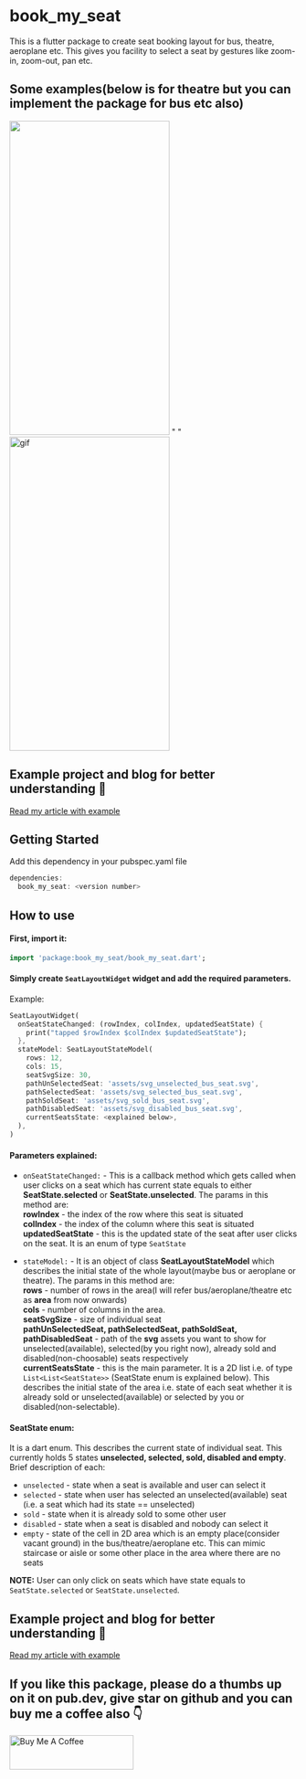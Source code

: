 # book_my_seat
This is a flutter package to create seat booking layout for bus, theatre, aeroplane etc. This gives you facility to select a seat by gestures like zoom-in, zoom-out, pan etc.

## Some examples(below is for theatre but you can implement the package for bus etc also)
<img src="https://user-images.githubusercontent.com/47804278/194926012-7e04955d-ca78-44d4-a52b-0e8fc8fbd128.jpg" width="280" height="550">  <text>"     "</text>  <img src="https://user-images.githubusercontent.com/47804278/194926084-bdefd8ae-4145-45da-8b4f-b0cb2c5a1e76.gif" alt="gif"  width="280" height="550" /> 

## Example project and blog for better understanding 🚀
<a href="https://medium.com/@sharmaprateek196/how-to-create-seat-booking-layout-in-flutter-33cff82b3edc">Read my article with example</a>

## Getting Started
Add this dependency in your pubspec.yaml file
```dart
dependencies:
  book_my_seat: <version number>
```

## How to use
#### First, import it:
```dart
import 'package:book_my_seat/book_my_seat.dart';
```

#### Simply create `SeatLayoutWidget` widget and add the required parameters.
Example:
```dart
SeatLayoutWidget(
  onSeatStateChanged: (rowIndex, colIndex, updatedSeatState) {
    print("tapped $rowIndex $colIndex $updatedSeatState");
  },
  stateModel: SeatLayoutStateModel(
    rows: 12,
    cols: 15,
    seatSvgSize: 30,
    pathUnSelectedSeat: 'assets/svg_unselected_bus_seat.svg',
    pathSelectedSeat: 'assets/svg_selected_bus_seat.svg',
    pathSoldSeat: 'assets/svg_sold_bus_seat.svg',
    pathDisabledSeat: 'assets/svg_disabled_bus_seat.svg',
    currentSeatsState: <explained below>,
  ),
)
```

#### Parameters explained:

* `onSeatStateChanged:` - This is a callback method which gets called when user clicks on a seat which has current state equals to either **SeatState.selected** or **SeatState.unselected**.
  The params in this method are:  
  **rowIndex** - the index of the row where this seat is situated  
  **colIndex** - the index of the column where this seat is situated  
  **updatedSeatState** - this is the updated state of the seat after user clicks on the seat. It is an enum of type `SeatState`

* `stateModel:` - It is an object of class **SeatLayoutStateModel** which describes the initial state of the whole layout(maybe bus or aeroplane or theatre). The params in this method are:  
  **rows** - number of rows in the area(I will refer bus/aeroplane/theatre etc as **area** from now onwards)    
  **cols** - number of columns in the area.  
  **seatSvgSize** - size of individual seat   
  **pathUnSelectedSeat, pathSelectedSeat, pathSoldSeat, pathDisabledSeat** - path of the **svg** assets you want to show for unselected(available), selected(by you right now), already sold and disabled(non-choosable) seats respectively   
  **currentSeatsState** - this is the main parameter. It is a 2D list i.e. of type ```List<List<SeatState>>``` (SeatState enum is explained below). This describes the initial state of the area i.e. state of each seat whether it is already sold or unselected(available) or selected by you or disabled(non-selectable).

#### SeatState enum:
It is a dart enum. This describes the current state of individual seat. This currently holds 5 states **unselected, selected, sold, disabled and empty**.   
Brief description of each:
* `unselected` - state when a seat is available and user can select it
* `selected` - state when user has selected an unselected(available) seat (i.e. a seat which had its state == unselected)
* `sold` - state when it is already sold to some other user
* `disabled` - state when a seat is disabled and nobody can select it
* `empty` - state of the cell in 2D area which is an empty place(consider vacant ground) in the bus/theatre/aeroplane etc. This can mimic staircase or aisle or some other place in the area where there are no seats

**NOTE:** User can only click on seats which have state equals to `SeatState.selected` or `SeatState.unselected`.

## Example project and blog for better understanding 🚀
<a href="https://medium.com/@sharmaprateek196/how-to-create-seat-booking-layout-in-flutter-33cff82b3edc">Read my article with example</a>

## If you like this package, please do a thumbs up on it on pub.dev, give star on github and you can buy me a coffee also 👇

<a href="https://www.buymeacoffee.com/SharmaPrateek" target="_blank"><img src="https://cdn.buymeacoffee.com/buttons/v2/default-red.png" alt="Buy Me A Coffee" style="height: 60px !important;width: 217px !important;" ></a>